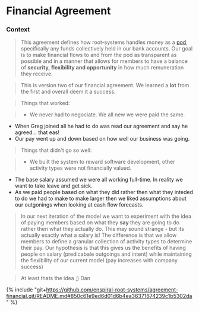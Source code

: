 # Financial Agreement
### Context

>This agreement defines how root-systems handles money as a [pod](https://github.com/enspiral/os-book/blob/master/en/levels_of_organising.md#pod), specifically any funds collectively held in our bank accounts. Our goal is to make financial flows to and from the pod as transparent as possible and in a manner that allows for members to have a balance of **security, flexibility and opportunity** in how much remuneration they receive.

>This is version two of our financial agreement. We learned a **lot** from the first and overall deem it a success. 

>Things that worked:

>- We never had to negociate. We all new we were paid the same. 
- When Greg joined all he had to do was read our agreement and say he agreed... that eas!
- Our pay went up and down based on how well our business was going.

>Things that didn't go so well:

>- We built the system to reward software development, other activity types were not financially valued.
- The base salary assumed we were all working full-time. In reality we want to take leave and get sick. 
- As we paid people based on what they did rather then what they inteded to do we had to make to make larger then we liked assumptions about our outgonings when looking at cash flow forecasts.

>In our next iteration of the model we want to experiment with the idea of paying members based on what they **say** they are going to do rather then what they actually do. This may sound strange - but its actually exactly what a salary is! The difference is that we allow members to define a granular collection of activity types to determine their pay. Our hypothesis is  that this gives us the benefits of having people on salary  (predicabale outgoings and intent) while maintaining the flexibility of our current model (pay increases with company success)

> At least thats the idea ;)
Dan

{% include "git+https://github.com/enspiral-root-systems/agreement-financial.git/README.md#850c61e9ed6d01d6b4ea36371674239c1b5302da" %}
